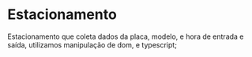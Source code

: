 # Estacionamento
Estacionamento que coleta dados da placa, modelo, e hora de entrada e saída, utilizamos manipulação de dom, e typescript;
